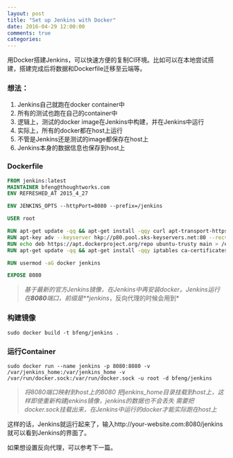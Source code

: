```yaml
---
layout: post
title: "Set up Jenkins with Docker"
date: 2016-04-29 12:00:00
comments: true
categories:
---
```


用Docker搭建Jenkins，可以快速方便的复制CI环境。比如可以在本地尝试搭建，搭建完成后将数据和Dockerfile迁移至云端等。

### 想法：
1. Jenkins自己就跑在docker container中
2. 所有的测试也跑在自己的container中
3. 逻辑上，测试的docker image在Jenkins中构建，并在Jenkins中运行
4. 实际上，所有的docker都在host上运行
5. 不管是Jenkins还是测试的image都保存在host上
6. Jenkins本身的数据信息也保存到host上

### Dockerfile
``` dockerfile
FROM jenkins:latest
MAINTAINER bfeng@thoughtworks.com
ENV REFRESHED_AT 2015_4_27

ENV JENKINS_OPTS --httpPort=8080 --prefix=/jenkins

USER root

RUN apt-get update -qq && apt-get install -qqy curl apt-transport-https
RUN apt-key adv --keyserver hkp://p80.pool.sks-keyservers.net:80 --recv-keys 58118E89F3A912897C070ADBF76221572C52609D
RUN echo deb https://apt.dockerproject.org/repo ubuntu-trusty main > /etc/apt/sources.list.d/docker.list
RUN apt-get update -qq && apt-get install -qqy iptables ca-certificates openjdk-7-jdk git-core docker-engine

RUN usermod -aG docker jenkins

EXPOSE 8080
```
>*基于最新的官方Jenkins镜像，在Jenkins中再安装docker。Jenkins运行在**8080**端口，前缀是**jenkins*，反向代理的时候会用到*

### 构建镜像
`sudo docker build -t bfeng/jenkins .`

### 运行Container
`sudo docker run --name jenkins -p 8080:8080 -v /var/jenkins_home:/var/jenkins_home -v /var/run/docker.sock:/var/run/docker.sock -u root -d bfeng/jenkins`
>*将8080端口映射到host上的8080*
>*把jenkins_home目录挂载到host上，这样即使重新构建jenkins镜像，jenkins的数据也不会丢失*
>*需要把docker.sock挂载出来，在Jenkins中运行的docker才能实际跑在host上*

这样的话，Jenkins就运行起来了，输入http://your-website.com:8080/jenkins就可以看到Jenkins的界面了。

如果想设置反向代理，可以参考下一篇。
